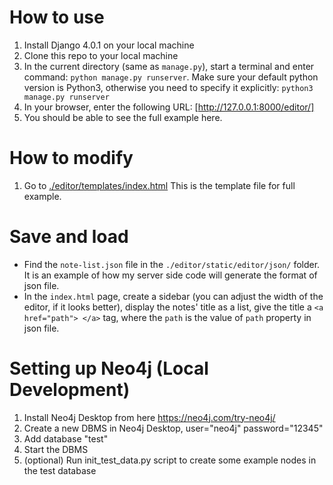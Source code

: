 # How to use
1. Install Django 4.0.1 on your local machine
2. Clone this repo to your local machine
3. In the current directory (same as `manage.py`), start a terminal and enter command: `python manage.py runserver`. Make sure your default python version is Python3, otherwise you need to specify it explicitly: `python3 manage.py runserver`
4. In your browser, enter the following URL: [http://127.0.0.1:8000/editor/]
5. You should be able to see the full example here.

# How to modify
1. Go to [./editor/templates/index.html](./editor/templates/index.html) This is the template file for full example.

# Save and load
- Find the `note-list.json` file in the `./editor/static/editor/json/` folder. It is an example of how my server side code will generate the format of json file.
- In the `index.html` page, create a sidebar (you can adjust the width of the editor, if it looks better), display the notes' title as a list, give the title a `<a href="path"> </a>` tag, where the `path` is the value of `path` property in json file.

# Setting up Neo4j (Local Development)
1. Install Neo4j Desktop from here https://neo4j.com/try-neo4j/
2. Create a new DBMS in Neo4j Desktop, user="neo4j" password="12345"
3. Add database "test"
4. Start the DBMS
5. (optional) Run init_test_data.py script to create some example nodes in the test database
